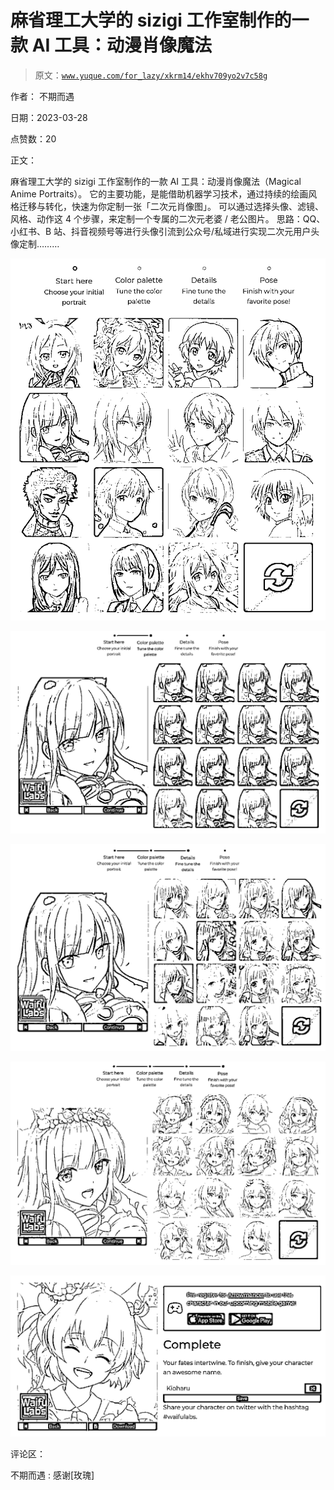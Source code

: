 # 麻省理工大学的 sizigi 工作室制作的一款 AI 工具：动漫肖像魔法

> 原文：[`www.yuque.com/for_lazy/xkrm14/ekhv709yo2v7c58g`](https://www.yuque.com/for_lazy/xkrm14/ekhv709yo2v7c58g)

作者： 不期而遇

日期：2023-03-28

点赞数：20

正文：

麻省理工大学的 sizigi 工作室制作的一款 AI 工具：动漫肖像魔法（Magical Anime Portraits）。 它的主要功能，是能借助机器学习技术，通过持续的绘画风格迁移与转化，快速为你定制一张「二次元肖像图」。 可以通过选择头像、滤镜、风格、动作这 4 个步骤，来定制一个专属的二次元老婆 / 老公图片。 思路：QQ、小红书、B 站、抖音视频号等进行头像引流到公众号/私域进行实现二次元用户头像定制………

![](img/ce9dc45159b8adbc7afcbcd34d6e5e22.png)  

![](img/742d1e4833bc14742e0ca071d115e0ee.png)  

![](img/01e7372b91c84a1b85946119bed7cc77.png)  

![](img/558bd01072ecc279e32a78288e6c300e.png)  

![](img/27027cd7fda679f7dce532bab208fb34.png)  

评论区：

不期而遇 : 感谢[玫瑰]

